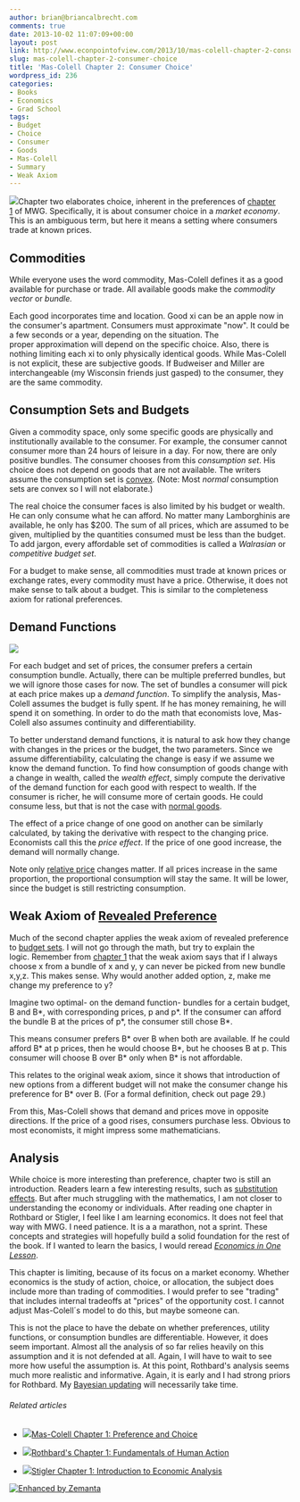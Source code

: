 ```yaml
---
author: brian@briancalbrecht.com
comments: true
date: 2013-10-02 11:07:09+00:00
layout: post
link: http://www.econpointofview.com/2013/10/mas-colell-chapter-2-consumer-choice/
slug: mas-colell-chapter-2-consumer-choice
title: 'Mas-Colell Chapter 2: Consumer Choice'
wordpress_id: 236
categories:
- Books
- Economics
- Grad School
tags:
- Budget
- Choice
- Consumer
- Goods
- Mas-Colell
- Summary
- Weak Axiom
---
```


![](http://bpmforreal.files.wordpress.com/2012/10/consumer-choice.jpg)Chapter two elaborates choice, inherent in the preferences of [chapter 1](http://econpointofview.com/2013/09/24/mas-colell-chapter-1-preference-and-choice/) of MWG. Specifically, it is about consumer choice in a _market economy_. This is an ambiguous term, but here it means a setting where consumers trade at known prices.


## Commodities


While everyone uses the word commodity, Mas-Colell defines it as a good available for purchase or trade. All available goods make the _commodity vector_ or _bundle._

Each good incorporates time and location. Good xi can be an apple now in the consumer's apartment. Consumers must approximate "now". It could be a few seconds or a year, depending on the situation. The proper approximation will depend on the specific choice. Also, there is nothing limiting each xi to only physically identical goods. While Mas-Colell is not explicit, these are subjective goods. If Budweiser and Miller are interchangeable (my Wisconsin friends just gasped) to the consumer, they are the same commodity.

<!-- more -->



## Consumption Sets and Budgets


Given a commodity space, only some specific goods are physically and institutionally available to the consumer. For example, the consumer cannot consumer more than 24 hours of leisure in a day. For now, there are only positive bundles. The consumer chooses from this _consumption set_. His choice does not depend on goods that are not available. The writers assume the consumption set is [convex](http://en.wikipedia.org/wiki/Convex_set). (Note: Most _normal_ consumption sets are convex so I will not elaborate.)

The real choice the consumer faces is also limited by his budget or wealth. He can only consume what he can afford. No matter many Lamborghinis are available, he only has $200. The sum of all prices, which are assumed to be given, multiplied by the quantities consumed must be less than the budget. To add jargon, every affordable set of commodities is called a _Walrasian_ or _competitive budget set_.

For a budget to make sense, all commodities must trade at known prices or exchange rates, every commodity must have a price. Otherwise, it does not make sense to talk about a budget. This is similar to the completeness axiom for rational preferences.


## Demand Functions


![](http://69.195.124.159/~econpoin/wp-content/uploads/2013/10/e8cb9-spongebob-moneynow.jpg)

For each budget and set of prices, the consumer prefers a certain consumption bundle. Actually, there can be multiple preferred bundles, but we will ignore those cases for now. The set of bundles a consumer will pick at each price makes up a _demand function_. To simplify the analysis, Mas-Colell assumes the budget is fully spent. If he has money remaining, he will spend it on something. In order to do the math that economists love, Mas-Colell also assumes continuity and differentiability.

To better understand demand functions, it is natural to ask how they change with changes in the prices or the budget, the two parameters. Since we assume differentiability, calculating the change is easy if we assume we know the demand function. To find how consumption of goods change with a change in wealth, called the _wealth effect_, simply compute the derivative of the demand function for each good with respect to wealth. If the consumer is richer, he will consume more of certain goods. He could consume less, but that is not the case with [normal goods](http://en.wikipedia.org/wiki/Normal_good).

The effect of a price change of one good on another can be similarly calculated, by taking the derivative with respect to the changing price. Economists call this the _price effect_. If the price of one good increase, the demand will normally change.

Note only [relative price](http://en.wikipedia.org/wiki/Relative_price) changes matter. If all prices increase in the same proportion, the proportional consumption will stay the same. It will be lower, since the budget is still restricting consumption.


## Weak Axiom of [Revealed Preference](http://en.wikipedia.org/wiki/Revealed_preference)


Much of the second chapter applies the weak axiom of revealed preference to [budget sets](http://en.wikipedia.org/wiki/Budget_set). I will not go through the math, but try to explain the logic. Remember from [chapter 1](http://econpointofview.com/2013/09/24/mas-colell-chapter-1-preference-and-choice/) that the weak axiom says that if I always choose x from a bundle of x and y, y can never be picked from new bundle x,y,z. This makes sense. Why would another added option, z, make me change my preference to y?

Imagine two optimal- on the demand function- bundles for a certain budget, B and B*, with corresponding prices, p and p*. If the consumer can afford the bundle B at the prices of p*, the consumer still chose B*.

This means consumer prefers B* over B when both are available. If he could afford B* at p prices, then he would choose B*, but he chooses B at p. This consumer will choose B over B* only when B* is not affordable.


This relates to the original weak axiom, since it shows that introduction of new options from a different budget will not make the consumer change his preference for B* over B. (For a formal definition, check out page 29.)

From this, Mas-Colell shows that demand and prices move in opposite directions. If the price of a good rises, consumers purchase less. Obvious to most economists, it might impress some mathematicians.


## Analysis


While choice is more interesting than preference, chapter two is still an introduction. Readers learn a few interesting results, such as [substitution effects](http://www.investopedia.com/terms/s/substitution-effect.asp). But after much struggling with the mathematics, I am not closer to understanding the economy or individuals. After reading one chapter in Rothbard or Stigler, I feel like I am learning economics. It does not feel that way with MWG. I need patience. It is a a marathon, not a sprint. These concepts and strategies will hopefully build a solid foundation for the rest of the book. If I wanted to learn the basics, I would reread [_Economics in One Lesson_](http://mises.org/books/economics_in_one_lesson_hazlitt.pdf).

This chapter is limiting, because of its focus on a market economy. Whether economics is the study of action, choice, or allocation, the subject does include more than trading of commodities. I would prefer to see "trading" that includes internal tradeoffs at "prices" of the opportunity cost. I cannot adjust Mas-Colell´s model to do this, but maybe someone can.

This is not the place to have the debate on whether preferences, utility functions, or consumption bundles are differentiable. However, it does seem important. Almost all the analysis of so far relies heavily on this assumption and it is not defended at all. Again, I will have to wait to see more how useful the assumption is. At this point, Rothbard's analysis seems much more realistic and informative. Again, it is early and I had strong priors for Rothbard. My [Bayesian updating](http://en.wikipedia.org/wiki/Bayesian_inference) will necessarily take time.


###### Related articles





	
  * [![](http://i.zemanta.com/205124849_80_80.jpg)](http://econpointofview.com/2013/09/24/mas-colell-chapter-1-preference-and-choice/)[Mas-Colell Chapter 1: Preference and Choice](http://econpointofview.com/2013/09/24/mas-colell-chapter-1-preference-and-choice/)

	
  * [![](http://i.zemanta.com/207231397_80_80.jpg)](http://econpointofview.com/2013/09/28/rothbards-chapter-1-fundamentals-of-human-action/)[Rothbard's Chapter 1: Fundamentals of Human Action](http://econpointofview.com/2013/09/28/rothbards-chapter-1-fundamentals-of-human-action/)

	
  * [![](http://i.zemanta.com/205434611_80_80.jpg)](http://econpointofview.com/2013/09/25/stigler-chapter-1-introduction-to-economic-analysis/)[Stigler Chapter 1: Introduction to Economic Analysis](http://econpointofview.com/2013/09/25/stigler-chapter-1-introduction-to-economic-analysis/)




[![Enhanced by Zemanta](http://img.zemanta.com/zemified_e.png?x-id=75d0f0ea-1475-4c43-a7e0-96ca013fa1ee)](http://www.zemanta.com/?px)

